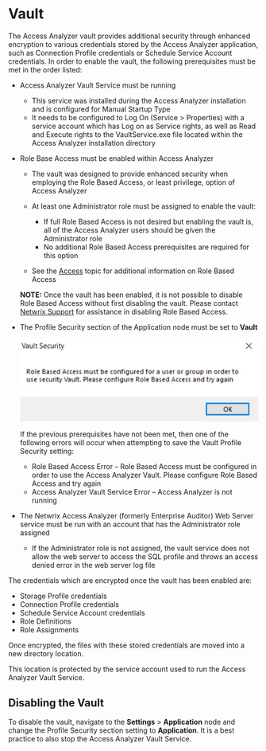 # Vault

The Access Analyzer vault provides additional security through enhanced encryption to various
credentials stored by the Access Analyzer application, such as Connection Profile credentials or
Schedule Service Account credentials. In order to enable the vault, the following prerequisites must
be met in the order listed:

- Access Analyzer Vault Service must be running

    - This service was installed during the Access Analyzer installation and is configured for
      Manual Startup Type
    - It needs to be configured to Log On (Service > Properties) with a service account which has
      Log on as Service rights, as well as Read and Execute rights to the VaultService.exe file
      located within the Access Analyzer installation directory

- Role Base Access must be enabled within Access Analyzer

    - The vault was designed to provide enhanced security when employing the Role Based Access, or
      least privilege, option of Access Analyzer
    - At least one Administrator role must be assigned to enable the vault:

        - If full Role Based Access is not desired but enabling the vault is, all of the Access
          Analyzer users should be given the Administrator role
        - No additional Role Based Access prerequisites are required for this option

    - See the [Access](../access/overview.md) topic for additional information on Role Based Access

    **NOTE:** Once the vault has been enabled, it is not possible to disable Role Based Access
    without first disabling the vault. Please contact
    [Netwrix Support](https://www.netwrix.com/support.html) for assistance in disabling Role Based
    Access.

- The Profile Security section of the Application node must be set to **Vault**

    ![Vault Security](../../../../../../static/img/product_docs/accessanalyzer/admin/settings/application/vaultrbaerror.webp)

    If the previous prerequisites have not been met, then one of the following errors will occur
    when attempting to save the Vault Profile Security setting:

    - Role Based Access Error – Role Based Access must be configured in order to use the Access
      Analyzer Vault. Please configure Role Based Access and try again
    - Access Analyzer Vault Service Error – Access Analyzer is not running

- The Netwrix Access Analyzer (formerly Enterprise Auditor) Web Server service must be run with an
  account that has the Administrator role assigned

    - If the Administrator role is not assigned, the vault service does not allow the web server to
      access the SQL profile and throws an access denied error in the web server log file

The credentials which are encrypted once the vault has been enabled are:

- Storage Profile credentials
- Connection Profile credentials
- Schedule Service Account credentials
- Role Definitions
- Role Assignments

Once encrypted, the files with these stored credentials are moved into a new directory location.

This location is protected by the service account used to run the Access Analyzer Vault Service.

## Disabling the Vault

To disable the vault, navigate to the **Settings** > **Application** node and change the Profile
Security section setting to **Application**. It is a best practice to also stop the Access Analyzer
Vault Service.
